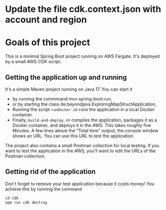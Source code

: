 # Update the file cdk.context.json with account and region

# Goals of this project

This is a minimal Spring Boot project running on AWS Fargate. It's deployed by a small AWS CDK script.

## Getting the application up and running
It's a simple Maven project running on Java 17. You can start it
- by running the commmand mvn spring-boot:run,
- or by starting the class de.beyondjava.ExploringMapStructApplication,
- Running the script `runDocker.sh` runs the application in a local Docker container.
- Finally, `build-and-deploy.sh` compiles the application, packages it as a Docker container, and deploys it in the AWS. This takes roughly five Minutes. A few lines above the "Total time" output, the console window shows an URL. You can use this URL to test the application.

The project also contains a small Postman collection for local testing. If you want to test the application in the AWS, you'll want to edit the URLs of the Postman collection.

## Getting rid of the application
Don't forget to remove your test application because it costs money! You achieve this by running the command

```
cd cdk
npm run cdk destroy
```